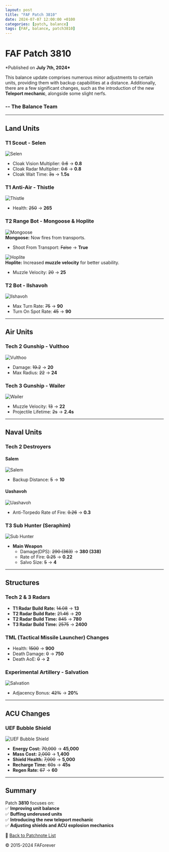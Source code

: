 ```yaml
---
layout: post
title: "FAF Patch 3810"
date: 2024-07-07 12:00:00 +0100
categories: [patch, balance]
tags: [FAF, balance, patch3810]
---
```


# FAF Patch 3810

\*Published on **July 7th, 2024\***

This balance update comprises numerous minor adjustments to certain units, providing them with backup capabilities at a distance. Additionally, there are a few significant changes, such as the introduction of the new **Teleport mechanic**, alongside some slight nerfs.

### -- The Balance Team

---

## Land Units

### **T1 Scout - Selen**

![Selen](/assets/images/units/sera/land/T1Scout.png)

- Cloak Vision Multiplier: ~~0.6~~ → **0.8**
- Cloak Radar Multiplier: ~~0.6~~ → **0.8**
- Cloak Wait Time: ~~3s~~ → **1.5s**

### **T1 Anti-Air - Thistle**

![Thistle](/assets/images/units/aeon/land/T1MobileAA.png)

- Health: ~~250~~ → **265**

### **T2 Range Bot - Mongoose & Hoplite**

![Mongoose](/assets/images/units/uef/land/T2RangeBot.png)  
**Mongoose:** Now fires from transports.

- Shoot From Transport: ~~False~~ → **True**

![Hoplite](/assets/images/units/cybran/land/T2RangeBot.png)  
**Hoplite:** Increased **muzzle velocity** for better usability.

- Muzzle Velocity: ~~20~~ → **25**

### **T2 Bot - Ilshavoh**

![Ilshavoh](/assets/images/units/sera/land/T2Tank.png)

- Max Turn Rate: ~~75~~ → **90**
- Turn On Spot Rate: ~~45~~ → **90**

---

## Air Units

### **Tech 2 Gunship - Vulthoo**

![Vulthoo](/assets/images/units/sera/air/T2Gunship.png)

- Damage: ~~19.2~~ → **20**
- Max Radius: ~~22~~ → **24**

### **Tech 3 Gunship - Wailer**

![Wailer](/assets/images/units/cybran/air/T3Gunship.png)

- Muzzle Velocity: ~~13~~ → **22**
- Projectile Lifetime: ~~2s~~ → **2.4s**

---

## Naval Units

### **Tech 2 Destroyers**

#### **Salem**

![Salem](/assets/images/units/cybran/naval/T2Destoryer.png)

- Backup Distance: ~~5~~ → **10**

#### **Uashavoh**

![Uashavoh](/assets/images/units/sera/naval/T2Destroyer.png)

- Anti-Torpedo Rate of Fire: ~~0.26~~ → **0.3**

### **T3 Sub Hunter (Seraphim)**

![Sub Hunter](/assets/images/units/sera/naval/T3SubHunter.png)

- **Main Weapon**
  - Damage(DPS): ~~290 (363)~~ → **380 (338)**
  - Rate of Fire: ~~0.25~~ → **0.22**
  - Salvo Size: ~~5~~ → **4**

---

## Structures

### **Tech 2 & 3 Radars**

- **T1 Radar Build Rate:** ~~14.08~~ → **13**
- **T2 Radar Build Rate:** ~~21.46~~ → **20**
- **T2 Radar Build Time:** ~~845~~ → **780**
- **T3 Radar Build Time:** ~~2575~~ → **2400**

### **TML (Tactical Missile Launcher) Changes**

- Health: ~~1500~~ → **900**
- Death Damage: ~~0~~ → **750**
- Death AoE: ~~0~~ → **2**

### **Experimental Artillery - Salvation**

![Salvation](/assets/images/units/aeon/structure/T4RapidArty.png)

- Adjacency Bonus: ~~42%~~ → **20%**

---

## ACU Changes

### **UEF Bubble Shield**

![UEF Bubble Shield](/assets/images/Enhancements/uef/bubbleshield.png)

- **Energy Cost:** ~~70,000~~ → **45,000**
- **Mass Cost:** ~~2,000~~ → **1,400**
- **Shield Health:** ~~7,000~~ → **5,000**
- **Recharge Time:** ~~60s~~ → **45s**
- **Regen Rate:** ~~67~~ → **60**

---

## Summary

Patch **3810** focuses on:  
✅ **Improving unit balance**  
✅ **Buffing underused units**  
✅ **Introducing the new teleport mechanic**  
✅ **Adjusting shields and ACU explosion mechanics**

🔗 [Back to Patchnote List](../index.html)

© 2015-2024 FAForever
